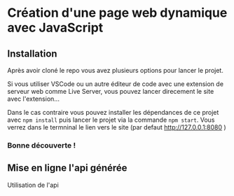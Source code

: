 # Création d'une page web dynamique avec JavaScript

## Installation

Après avoir cloné le repo vous avez plusieurs options pour lancer le projet. 

Si vous utiliser VSCode ou un autre éditeur de code avec une extension de serveur web comme Live Server, vous pouvez lancer direcement le site avec l'extension... 

Dans le cas contraire vous pouvez installer les dépendances de ce projet avec `npm install` puis lancer le projet via la commande `npm start`. Vous verrez dans le termninal le lien vers le site (par defaut http://127.0.0.1:8080 )

### Bonne découverte !

## Mise en ligne l'api générée 
Utilisation de l'api


